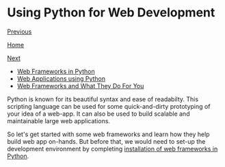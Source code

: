 # Using Python for Web Development

[Previous](Python-Functions)

[Home](Python)

[Next](Install-Django-Flask)

- [Web Frameworks in Python](Python-Web-Frameworks)
- [Web Applications using Python](Python-Web-Applications)
- [Web Frameworks and What They Do For You](Python-Web-Frameworks-Usage)

Python is known for its beautiful syntax and ease of readabilty. This scripting language can be used for some quick-and-dirty prototyping of your idea of a web-app. It can also be used to build scalable and maintainable large web applications.

So let's get started with some web frameworks and learn how they help build web app on-hands. But before that, we would need to set-up the development environment by completing [installation of web frameworks in Python](Install-Django-Flask).

